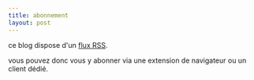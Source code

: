 ```yaml
---
title: abonnement
layout: post
---
```


ce blog dispose d'un [flux RSS](https://1363v4.github.io/feed.xml).

vous pouvez donc vous y abonner via une extension de navigateur ou un client dédié.
